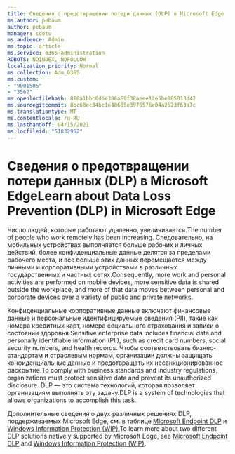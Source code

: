 ```yaml
---
title: Сведения о предотвращении потери данных (DLP) в Microsoft Edge
ms.author: pebaum
author: pebaum
manager: scotv
ms.audience: Admin
ms.topic: article
ms.service: o365-administration
ROBOTS: NOINDEX, NOFOLLOW
localization_priority: Normal
ms.collection: Adm_O365
ms.custom:
- "9001505"
- "3562"
ms.openlocfilehash: 818a1bbc0d6e386a69f38aeee12e5be805013d42
ms.sourcegitcommit: 8bc60ec34bc1e40685e3976576e04a2623f63a7c
ms.translationtype: MT
ms.contentlocale: ru-RU
ms.lasthandoff: 04/15/2021
ms.locfileid: "51832952"
---
```

# <a name="learn-about-data-loss-prevention-dlp-in-microsoft-edge"></a><span data-ttu-id="d087e-102">Сведения о предотвращении потери данных (DLP) в Microsoft Edge</span><span class="sxs-lookup"><span data-stu-id="d087e-102">Learn about Data Loss Prevention (DLP) in Microsoft Edge</span></span>

<span data-ttu-id="d087e-103">Число людей, которые работают удаленно, увеличивается.</span><span class="sxs-lookup"><span data-stu-id="d087e-103">The number of people who work remotely has been increasing.</span></span> <span data-ttu-id="d087e-104">Следовательно, на мобильных устройствах выполняется больше рабочих и личных действий, более конфиденциальные данные делятся за пределами рабочего места, и все больше этих данных перемещается между личными и корпоративными устройствами в различных государственных и частных сетях.</span><span class="sxs-lookup"><span data-stu-id="d087e-104">Consequently, more work and personal activities are performed on mobile devices, more sensitive data is shared outside the workplace, and more of that data moves between personal and corporate devices over a variety of public and private networks.</span></span>

<span data-ttu-id="d087e-105">Конфиденциальные корпоративные данные включают финансовые данные и персональные идентифицируемые сведения (PII), такие как номера кредитных карт, номера социального страхования и записи о состоянии здоровья.</span><span class="sxs-lookup"><span data-stu-id="d087e-105">Sensitive enterprise data includes financial data and personally identifiable information (PII), such as credit card numbers, social security numbers, and health records.</span></span> <span data-ttu-id="d087e-106">Чтобы соответствовать бизнес-стандартам и отраслевым нормам, организации должны защищать конфиденциальные данные и предотвращать их несанкционированное раскрытие.</span><span class="sxs-lookup"><span data-stu-id="d087e-106">To comply with business standards and industry regulations, organizations must protect sensitive data and prevent its unauthorized disclosure.</span></span> <span data-ttu-id="d087e-107">DLP — это система технологий, которая позволяет организациям выполнять эту задачу.</span><span class="sxs-lookup"><span data-stu-id="d087e-107">DLP is a system of technologies that allows organizations to accomplish this task.</span></span>

<span data-ttu-id="d087e-108">Дополнительные сведения о двух различных решениях DLP, поддерживаемых Microsoft Edge, см. в таблице [Microsoft Endpoint DLP](https://go.microsoft.com/fwlink/?linkid=2151765) и [Windows Information Protection (WIP).](https://go.microsoft.com/fwlink/?linkid=2151766)</span><span class="sxs-lookup"><span data-stu-id="d087e-108">To learn more about two different DLP solutions natively supported by Microsoft Edge, see [Microsoft Endpoint DLP](https://go.microsoft.com/fwlink/?linkid=2151765) and [Windows Information Protection (WIP)](https://go.microsoft.com/fwlink/?linkid=2151766).</span></span>